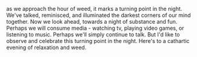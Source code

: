 
as we approach the hour of weed, it marks a turning point in the night. We've talked, reminisced, and illuminated the darkest corners of our mind together. Now we look ahead, towards a night of substance and fun. Perhaps we will consume media - watching tv, playing video games, or listening to music. Perhaps we'll simply continue to talk. But I'd like to observe and celebrate this turning point in the night. Here's to a cathartic evening of relaxation and weed.